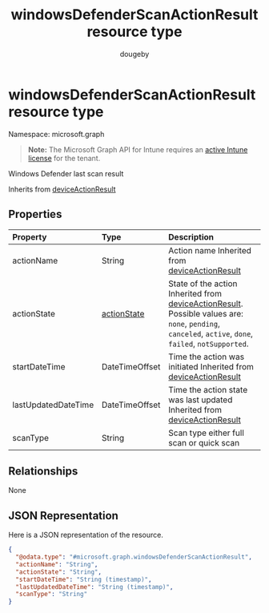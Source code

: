 ﻿---
title: "windowsDefenderScanActionResult resource type"
description: "Windows Defender last scan result"
author: "dougeby"
localization_priority: Normal
ms.prod: "intune"
doc_type: resourcePageType
---

# windowsDefenderScanActionResult resource type

Namespace: microsoft.graph

> **Note:** The Microsoft Graph API for Intune requires an [active Intune license](https://go.microsoft.com/fwlink/?linkid=839381) for the tenant.

Windows Defender last scan result

Inherits from [deviceActionResult](../resources/intune-devices-deviceactionresult.md)

## Properties

| Property            | Type                                                      | Description                                                                                                                                                                                                 |
| :------------------ | :-------------------------------------------------------- | :---------------------------------------------------------------------------------------------------------------------------------------------------------------------------------------------------------- |
| actionName          | String                                                    | Action name Inherited from [deviceActionResult](../resources/intune-devices-deviceactionresult.md)                                                                                                          |
| actionState         | [actionState](../resources/intune-devices-actionstate.md) | State of the action Inherited from [deviceActionResult](../resources/intune-devices-deviceactionresult.md). Possible values are: `none`, `pending`, `canceled`, `active`, `done`, `failed`, `notSupported`. |
| startDateTime       | DateTimeOffset                                            | Time the action was initiated Inherited from [deviceActionResult](../resources/intune-devices-deviceactionresult.md)                                                                                        |
| lastUpdatedDateTime | DateTimeOffset                                            | Time the action state was last updated Inherited from [deviceActionResult](../resources/intune-devices-deviceactionresult.md)                                                                               |
| scanType            | String                                                    | Scan type either full scan or quick scan                                                                                                                                                                    |

## Relationships

None

## JSON Representation

Here is a JSON representation of the resource.

<!-- {
  "blockType": "resource",
  "@odata.type": "microsoft.graph.windowsDefenderScanActionResult"
}
-->

```json
{
  "@odata.type": "#microsoft.graph.windowsDefenderScanActionResult",
  "actionName": "String",
  "actionState": "String",
  "startDateTime": "String (timestamp)",
  "lastUpdatedDateTime": "String (timestamp)",
  "scanType": "String"
}
```
